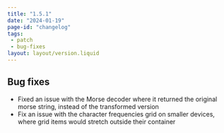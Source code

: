 ```yaml
---
title: "1.5.1"
date: "2024-01-19"
page-id: "changelog"
tags: 
 - patch
 - bug-fixes
layout: layout/version.liquid
---
```

## Bug fixes
- Fixed an issue with the Morse decoder where it returned the original morse string, instead of the transformed version
- Fix an issue with the character frequencies grid on smaller devices, where grid items would stretch outside their container